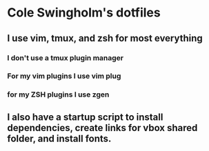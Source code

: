 # Cole Swingholm's dotfiles
## I use vim, tmux, and zsh for most everything
### I don't use a tmux plugin manager
### For my vim plugins I use vim plug
### for my ZSH plugins I use zgen
## I also have a startup script to install dependencies, create links for vbox shared folder, and install fonts.
